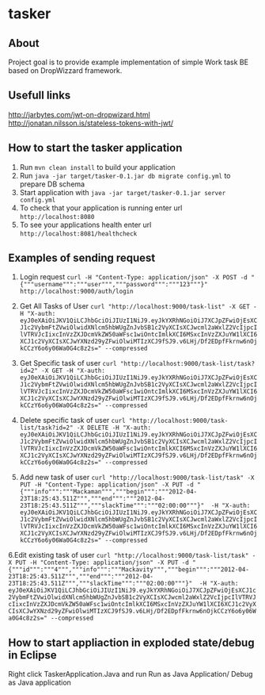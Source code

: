 # tasker
About
---

Project goal is to provide example implementation of simple Work task BE based on DropWizzard framework.

Usefull links
---

http://jarbytes.com/jwt-on-dropwizard.html
http://jonatan.nilsson.is/stateless-tokens-with-jwt/

How to start the tasker application
---

1. Run `mvn clean install` to build your application
2. Run `java -jar target/tasker-0.1.jar db migrate config.yml` to prepare DB schema
2. Start application with `java -jar target/tasker-0.1.jar server config.yml`
3. To check that your application is running enter url `http://localhost:8080`
4. To see your applications health enter url `http://localhost:8081/healthcheck`

Examples of sending request
---

1. Login request
`curl -H "Content-Type: application/json" -X POST -d "{"""username""":"""user""","""password""":"""123"""}" http://localhost:9000/auth/login`

2. Get All Tasks of User
`curl "http://localhost:9000/task-list" -X GET -H "X-auth: eyJ0eXAiOiJKV1QiLCJhbGciOiJIUzI1NiJ9.eyJkYXRhNGoiOiJ7XCJpZFwiOjEsXCJ1c2VybmFtZVwiOlwidXNlcm5hbWUgZnJvbSB1c2VyXCIsXCJwcml2aWxlZ2VcIjpcIlVTRVJcIixcInVzZXJDcmVkZW50aWFsc1wiOntcImlkXCI6MSxcInVzZXJuYW1lXCI6XCJ1c2VyXCIsXCJwYXNzd29yZFwiOlwiMTIzXCJ9fSJ9.v6LHj/Df2EDpfFkrnw6nOjkCCzY6o6y06Wa0G4c8z2s=" --compressed`

3. Get Specific task of user
`curl "http://localhost:9000/task-list/task?id=2" -X GET -H "X-auth: eyJ0eXAiOiJKV1QiLCJhbGciOiJIUzI1NiJ9.eyJkYXRhNGoiOiJ7XCJpZFwiOjEsXCJ1c2VybmFtZVwiOlwidXNlcm5hbWUgZnJvbSB1c2VyXCIsXCJwcml2aWxlZ2VcIjpcIlVTRVJcIixcInVzZXJDcmVkZW50aWFsc1wiOntcImlkXCI6MSxcInVzZXJuYW1lXCI6XCJ1c2VyXCIsXCJwYXNzd29yZFwiOlwiMTIzXCJ9fSJ9.v6LHj/Df2EDpfFkrnw6nOjkCCzY6o6y06Wa0G4c8z2s=" --compressed`


4. Delete specific task of user
`curl "http://localhost:9000/task-list/task?id=2" -X DELETE -H "X-auth: eyJ0eXAiOiJKV1QiLCJhbGciOiJIUzI1NiJ9.eyJkYXRhNGoiOiJ7XCJpZFwiOjEsXCJ1c2VybmFtZVwiOlwidXNlcm5hbWUgZnJvbSB1c2VyXCIsXCJwcml2aWxlZ2VcIjpcIlVTRVJcIixcInVzZXJDcmVkZW50aWFsc1wiOntcImlkXCI6MSxcInVzZXJuYW1lXCI6XCJ1c2VyXCIsXCJwYXNzd29yZFwiOlwiMTIzXCJ9fSJ9.v6LHj/Df2EDpfFkrnw6nOjkCCzY6o6y06Wa0G4c8z2s=" --compressed`

5. Add new task of user
`curl "http://localhost:9000/task-list/task" -X PUT -H "Content-Type: application/json" -X PUT -d "{"""info""":"""Mackaman""","""begin""":"""2012-04-23T18:25:43.511Z""","""end""":"""2012-04-23T18:25:43.511Z""","""slackTime""":"""02:00:00"""}"  -H "X-auth: eyJ0eXAiOiJKV1QiLCJhbGciOiJIUzI1NiJ9.eyJkYXRhNGoiOiJ7XCJpZFwiOjEsXCJ1c2VybmFtZVwiOlwidXNlcm5hbWUgZnJvbSB1c2VyXCIsXCJwcml2aWxlZ2VcIjpcIlVTRVJcIixcInVzZXJDcmVkZW50aWFsc1wiOntcImlkXCI6MSxcInVzZXJuYW1lXCI6XCJ1c2VyXCIsXCJwYXNzd29yZFwiOlwiMTIzXCJ9fSJ9.v6LHj/Df2EDpfFkrnw6nOjkCCzY6o6y06Wa0G4c8z2s=" --compressed`

6.Edit existing task of user
`curl "http://localhost:9000/task-list/task" -X PUT -H "Content-Type: application/json" -X PUT -d "{"""id""":"""4""","""info""":"""Mackavity""","""begin""":"""2012-04-23T18:25:43.511Z""","""end""":"""2012-04-23T18:25:43.511Z""","""slackTime""":"""02:00:00"""}"  -H "X-auth: eyJ0eXAiOiJKV1QiLCJhbGciOiJIUzI1NiJ9.eyJkYXRhNGoiOiJ7XCJpZFwiOjEsXCJ1c2VybmFtZVwiOlwidXNlcm5hbWUgZnJvbSB1c2VyXCIsXCJwcml2aWxlZ2VcIjpcIlVTRVJcIixcInVzZXJDcmVkZW50aWFsc1wiOntcImlkXCI6MSxcInVzZXJuYW1lXCI6XCJ1c2VyXCIsXCJwYXNzd29yZFwiOlwiMTIzXCJ9fSJ9.v6LHj/Df2EDpfFkrnw6nOjkCCzY6o6y06Wa0G4c8z2s=" --compressed`

How to start appliaction in exploded state/debug in Eclipse
---
Right click TaskerApplication.Java and run Run as Java Application/ Debug as Java application

